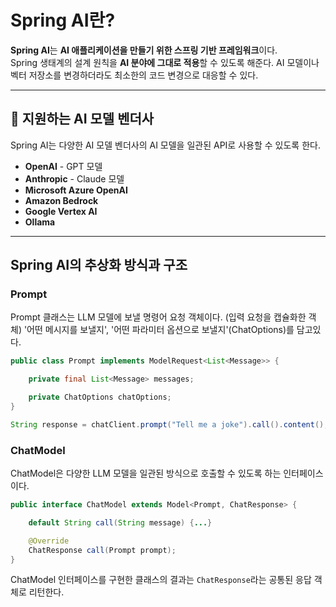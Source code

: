 # Spring AI란?

**Spring AI**는 **AI 애플리케이션을 만들기 위한 스프링 기반 프레임워크**이다.  
Spring 생태계의 설계 원칙을 **AI 분야에 그대로 적용**할 수 있도록 해준다.
AI 모델이나 벡터 저장소를 변경하더라도 최소한의 코드 변경으로 대응할 수 있다.

---

## 🤖 지원하는 AI 모델 벤더사

Spring AI는 다양한 AI 모델 벤더사의 AI 모델을 일관된 API로 사용할 수 있도록 한다.

- **OpenAI** - GPT 모델
- **Anthropic** - Claude 모델
- **Microsoft Azure OpenAI**
- **Amazon Bedrock**
- **Google Vertex AI**
- **Ollama**

---

## Spring AI의 추상화 방식과 구조
### Prompt
Prompt 클래스는 LLM 모델에 보낼 명령어 요청 객체이다. (입력 요청을 캡슐화한 객체)
'어떤 메시지를 보낼지', '어떤 파라미터 옵션으로 보낼지'(ChatOptions)를 담고있다. 

```java
public class Prompt implements ModelRequest<List<Message>> {

    private final List<Message> messages;

    private ChatOptions chatOptions;
}
```

```java
String response = chatClient.prompt("Tell me a joke").call().content();
```

### ChatModel
ChatModel은 다양한 LLM 모델을 일관된 방식으로 호출할 수 있도록 하는 인터페이스이다.

```java
public interface ChatModel extends Model<Prompt, ChatResponse> {

	default String call(String message) {...}

    @Override
	ChatResponse call(Prompt prompt);
}
```
ChatModel 인터페이스를 구현한 클래스의 결과는 `ChatResponse`라는 공통된 응답 객체로 리턴한다.

